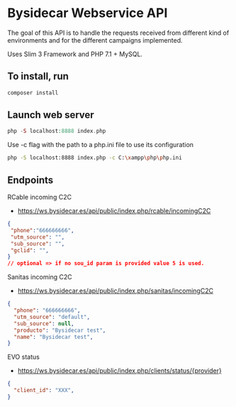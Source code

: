 # Bysidecar Webservice API

  The goal of this API is to handle the requests received from different kind of environments and for the different campaigns implemented.

  Uses Slim 3 Framework and PHP 7.1 + MySQL.

## To install, run

  ```php
  composer install

  ```

## Launch web server

```php
php -S localhost:8888 index.php
```

Use -c flag with the path to a php.ini file to use its configuration

```bash
php -S localhost:8888 index.php -c C:\xampp\php\php.ini
````

## Endpoints

 RCable incoming C2C

- <https://ws.bysidecar.es/api/public/index.php/rcable/incomingC2C>

 ```json
 {
  "phone":"666666666",
  "utm_source": "",
  "sub_source": "",
  "gclid": "",
 }
 // optional => if no sou_id param is provided value 5 is used.
 ```

 Sanitas incoming C2C

- <https://ws.bysidecar.es/api/public/index.php/sanitas/incomingC2C>

 ```json
 {
   "phone": "666666666",
   "utm_source": "default",
   "sub_source": null,
   "producto": "Bysidecar test",
   "name": "Bysidecar test",
 }
 ```

 EVO status

- <https://ws.bysidecar.es/api/public/index.php/clients/status/{provider}>

 ```json
 {
   "client_id": "XXX",
 }
 ```
